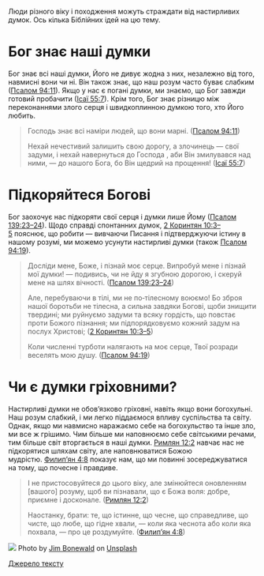 Люди різного віку і походження можуть страждати від настирливих думок. Ось кілька Біблійних ідей на цю тему.

# Бог знає наші думки

Бог знає всі наші думки, Його не дивує жодна з них, незалежно від того, навмисні вони чи ні. Він також знає, що наш розум часто буває слабким ([Псалом 94:11](https://www.biblegateway.com/passage/?search=Psalm+94%3A11&version=ERV-UK%3BUKR)). Якщо у нас є погані думки, ми знаємо, що Бог завжди готовий пробачити ([Ісаї 55:7](https://www.biblegateway.com/passage/?search=Isa+55%3A7&version=ERV-UK%3BUKR)). Крім того, Бог знає різницю між переконаннями злого серця і швидкоплинною думкою того, хто Його любить.

> Господь знає всі наміри людей, що вони марні. ([Псалом 94:11](https://www.bible.com/bible/3786/PSA.94.11))
> 
> Нехай нечестивий залишить свою дорогу, а злочинець — свої задуми, і нехай навернуться до Господа , аби Він змилувався над ними, — до нашого Бога, бо Він щедрий на прощення! ([Ісаї 55:7](https://www.bible.com/bible/3786/ISA.55.7))

# Підкоряйтеся Богові

Бог заохочує нас підкоряти свої серця і думки лише Йому ([Псалом 139:23–24](https://www.biblegateway.com/passage/?search=Psa+139%3A23-24&version=ERV-UK%3BUKR)). Щодо справді спонтанних думок, [2 Коринтян 10:3–5](https://www.biblegateway.com/passage/?search=2+Cor+10%3A3-5&version=ERV-UK%3BUKR) пояснює, що робити — вивчаючи Писання і підтверджуючи істину в нашому розумі, ми можемо усунути настирливі думки (також [Псалом 94:19](https://www.biblegateway.com/passage/?search=Psalm+94%3A19&version=ERV-UK%3BUKR)).

> Досліди мене, Боже, і пізнай моє серце. Випробуй мене і пізнай мої думки! — подивись, чи не йду я згубною дорогою, і скеруй мене на шлях вічності. ([Псалом 139:23–24](https://www.bible.com/bible/3786/PSA.139.23-24))
> 
> Але, перебуваючи в тілі, ми не по‑тілесному воюємо! Бо зброя нашої боротьби не тілесна, а сильна завдяки Богові, щоби знищити твердині; ми руйнуємо задуми та всяку гордість, що повстає проти Божого пізнання; ми підпорядковуємо кожний задум на послух Христові; ([2 Коринтян 10:3–5](https://www.bible.com/bible/3786/2CO.10.3-5))
> 
> Коли численні турботи налягають на моє серце, Твої розради веселять мою душу. ([Псалом 94:19](https://www.bible.com/bible/3786/PSA.94.19))

# Чи є думки гріховними?

Настирливі думки не обов’язково гріховні, навіть якщо вони богохульні. Наш розум слабкий, і ми легко піддаємося впливу суспільства та світу. Однак, якщо ми навмисно наражаємо себе на богохульство та інше зло, ми все ж грішимо. Чим більше ми наповнюємо себе світськими речами, тим більше світ вторгається в наші думки. [Римлян 12:2](https://www.biblegateway.com/passage/?search=Rom+12%3A2&version=ERV-UK%3BUKR) навчає нас не підкорятися шляхам світу, але наповнюватися Божою мудрістю. [Филип’ян 4:8](https://www.biblegateway.com/passage/?search=Phil+4%3A8&version=ERV-UK%3BUKR) показує нам, що ми повинні зосереджуватися на тому, що почесне і правдиве.

> І не пристосовуйтеся до цього віку, але змінюйтеся оновленням [вашого] розуму, щоб ви пізнавали, що є Божа воля: добре, приємне і досконале. ([Римлян 12:2](https://www.bible.com/bible/3786/ROM.12.2))
> 
> Наостанку, брати: те, що істинне, що чесне, що справедливе, що чисте, що любе, що гідне хвали, — коли яка чеснота або коли яка похвала, — про це роздумуйте. ([Филип’ян 4:8](https://www.bible.com/bible/3786/PHP.4.8))

![](https://miro.medium.com/v2/resize:fit:4760/0*u85iyfTQi_d55XZL)
Photo by [Jim Bonewald](https://unsplash.com/@revjimbo?utm_source=medium&utm_medium=referral) on [Unsplash](https://unsplash.com/?utm_source=medium&utm_medium=referral)

[Джерело тексту](https://airylvat.github.io/Intrusive-Thoughts/)